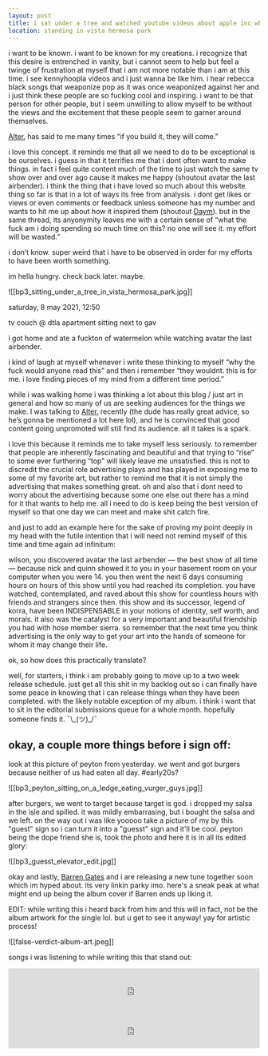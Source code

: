 ```yaml
---
layout: post
title: i sat under a tree and watched youtube videos about apple inc while thinking about self promotion
location: standing in vista hermosa park
---
```

i want to be known. i want to be known for my creations. i recognize that this desire is entrenched in vanity, but i cannot seem to help but feel a twinge of frustration at myself that i am not more notable than i am at this time. i see kennyhoopla videos and i just wanna be like him. i hear rebecca black songs that weaponize pop as it was once weaponized against her and i just think these people are so fucking cool and inspiring. i want to be that person for other people, but i seem unwilling to allow myself to be without the views and the excitement that these people seem to garner around themselves.

[Alter.](https://www.instagram.com/alterxyourxego/) has said to me many times “if you build it, they will come.”

i love this concept. it reminds me that all we need to do to be exceptional is be ourselves. i guess in that it terrifies me that i dont often want to make things. in fact i feel quite content much of the time to just watch the same tv show over and over ago cause it makes me happy (shoutout avatar the last airbender). i think the thing that i have loved so much about this website thing so far is that in a lot of ways its free from analysis. i dont get likes or views or even comments or feedback unless someone has my number and wants to hit me up about how it inspired them (shoutout [Daym](https://www.instagram.com/thisdaym/)). but in the same thread, its anyonymity leaves me with a certain sense of “what the fuck am i doing spending so much time on this? no one will see it. my effort will be wasted.”

i don’t know. super weird that i have to be observed in order for my efforts to have been worth something.

im hella hungry. check back later. maybe.

![[bp3_sitting_under_a_tree_in_vista_hermosa_park.jpg]]

saturday, 8 may 2021, 12:50

tv couch @ dtla apartment sitting next to gav

i got home and ate a fuckton of watermelon while watching avatar the last airbender.

i kind of laugh at myself whenever i write these thinking to myself “why the fuck would anyone read this” and then i remember “they wouldnt. this is for me. i love finding pieces of my mind from a different time period.”

while i was walking home i was thinking a lot about this blog / just art in general and how so many of us are seeking audiences for the things we make. I was talking to [Alter.](https://www.instagram.com/alterxyourxego/) recently (the dude has really great advice, so he’s gonna be mentioned a lot here lol), and he is convinced that good content going unpromoted will still find its audience. all it takes is a spark.

i love this because it reminds me to take myself less seriously. to remember that people are inherently fascinating and beautiful and that trying to “rise” to some ever furthering “top” will likely leave me unsatisfied. this is not to discredit the crucial role advertising plays and has played in exposing me to some of my favorite art, but rather to remind me that it is not simply the advertising that makes something great. oh and also that i dont need to worry about the advertising because some one else out there has a mind for it that wants to help me. all i need to do is keep being the best version of myself so that one day we can meet and make shit catch fire.

and just to add an example here for the sake of proving my point deeply in my head with the futile intention that i will need not remind myself of this time and time again ad infinitum:

wilson, you discovered avatar the last airbender — the best show of all time — because nick and quinn showed it to you in your basement room on your computer when you were 14. you then went the next 6 days consuming hours on hours of this show until you had reached its completion. you have watched, contemplated, and raved about this show for countless hours with friends and strangers since then. this show and its successor, legend of korra, have been INDISPENSABLE in your notions of identity, self worth, and morals. it also was the catalyst for a very important and beautiful friendship you had with hose member sierra. so remember that the next time you think advertising is the only way to get your art into the hands of someone for whom it may change their life.

ok, so how does this practically translate?

well, for starters, i think i am probably going to move up to a two week release schedule. just get all this shit in my backlog out so i can finally have some peace in knowing that i can release things when they have been completed. with the likely notable exception of my album. i think i want that to sit in the editorial submissions queue for a whole month. hopefully someone finds it. ¯\\\_(ツ)\_/¯

okay, a couple more things before i sign off:
---------------------------------------------

look at this picture of peyton from yesterday. we went and got burgers because neither of us had eaten all day. \#early20s?

![[bp3_peyton_sitting_on_a_ledge_eating_vurger_guys.jpg]]

after burgers, we went to target because target is god. i dropped my salsa in the isle and spilled. it was mildly embarrasing, but i bought the salsa and we left. on the way out i was like yooooo take a picture of my by this "guest" sign so i can turn it into a "guesst" sign and it'll be cool. peyton being the dope friend she is, took the photo and here it is in all its edited glory:

![[bp3_guesst_elevator_edit.jpg]]

okay and lastly, [Barren Gates](https://www.instagram.com/barrengates/) and i are releasing a new tune together soon which im hyped about. its very linkin parky imo. here's a sneak peak at what might end up being the album cover if Barren ends up liking it.

EDIT: while writing this i heard back from him and this will in fact, not be the album artwork for the single lol. but u get to see it anyway! yay for artistic process!

![[false-verdict-album-art.jpeg]]

songs i was listening to while writing this that stand out:
<iframe src="https://open.spotify.com/embed/track/6HeCFmoXkd7jn2DZd2hwW9" width="100%" height="80" frameborder="0" allowtransparency="true" allow="encrypted-media"></iframe>

<iframe src="https://open.spotify.com/embed/track/7aqBSlFkFw20P1UUYsP7Y6" width="100%" height="80" frameborder="0" allowtransparency="true" allow="encrypted-media"></iframe>
